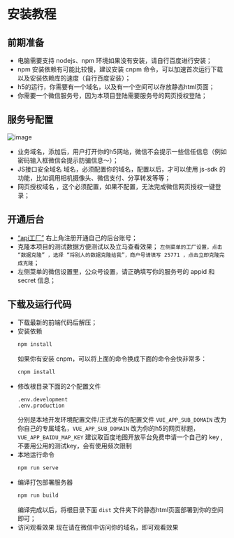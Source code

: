 # 安装教程

## 前期准备

- 电脑需要支持 nodejs、npm 环境如果没有安装，请自行百度进行安装；
- npm 安装依赖有可能比较慢，建议安装 cnpm 命令，可以加速首次运行下载以及安装依赖库的速度（自行百度安装）；
- h5的运行，你需要有一个域名，以及有一个空间可以存放静态html页面；
- 你需要一个微信服务号，因为本项目登陆需要服务号的网页授权登陆；

## 服务号配置

![image](https://user-images.githubusercontent.com/7286469/125319794-aa1e8780-e36d-11eb-9989-37127999caa2.png)

- 业务域名，添加后，用户打开你的h5网站，微信不会提示一些信任信息（例如密码输入框微信会提示防骗信息～）；
- JS接口安全域名 域名，必须配置你的域名，配置以后，才可以使用 js-sdk 的功能，比如调用相机摄像头、微信支付、分享转发等等；
- 网页授权域名 ，这个必须配置，如果不配置，无法完成微信网页授权一键登录；

## 开通后台

- [“api工厂”](https://www.it120.cc/) 右上角注册开通自己的后台账号；
- 克隆本项目的测试数据方便测试以及立马查看效果；
  `左侧菜单的工厂设置，点击 “数据克隆” ，选择 “将别人的数据克隆给我”，商户号请填写 25771 ，点击立即克隆完成克隆`；
- 左侧菜单的微信设置里，公众号设置，请正确填写你的服务号的 appid 和 secret 信息；

## 下载及运行代码

- 下载最新的前端代码后解压；
- 安装依赖
  ```js
  npm install
  ```
  如果你有安装 cnpm，可以将上面的命令换成下面的命令会快非常多：
  ```js
  cnpm install
  ```
- 修改根目录下面的2个配置文件
  ```
  .env.development
  .env.production
  ```
  分别是本地开发环境配置文件/正式发布的配置文件
  `VUE_APP_SUB_DOMAIN` 改为你自己的专属域名，`VUE_APP_SUB_DOMAIN` 改为你的h5的网页标题，`VUE_APP_BAIDU_MAP_KEY` 建议取百度地图开放平台免费申请一个自己的 key ,不要用公用的测试key，会有使用频次限制
- 本地运行命令
  ```js
  npm run serve
  ```
- 编译打包部署服务器
  ```js
  npm run build
  ```
  编译完成以后，将根目录下面 `dist` 文件夹下的静态html页面部署到你的空间即可；
- 访问观看效果
  现在请在微信中访问你的域名，即可观看效果
